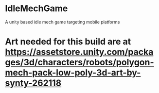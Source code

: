 # IdleMechGame
A unity based idle mech game targeting mobile platforms


# Art needed for this build are at https://assetstore.unity.com/packages/3d/characters/robots/polygon-mech-pack-low-poly-3d-art-by-synty-262118
